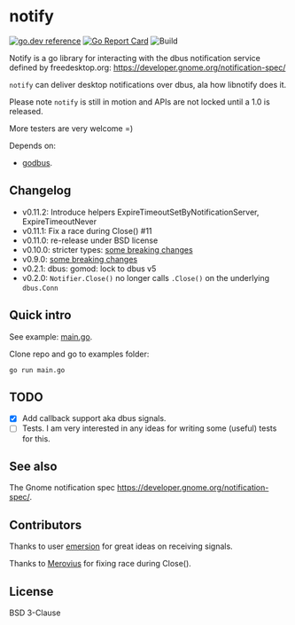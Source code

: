 # notify

[![go.dev reference](https://img.shields.io/badge/go.dev-reference-007d9c?logo=go&logoColor=white&style=flat-square)](https://pkg.go.dev/github.com/esiqveland/notify?tab=doc)
[![Go Report Card](https://goreportcard.com/badge/github.com/esiqveland/notify)](https://goreportcard.com/report/github.com/esiqveland/notify)
![Build](https://github.com/esiqveland/notify/actions/workflows/go.yml/badge.svg?branch=master)

Notify is a go library for interacting with the dbus notification service defined by freedesktop.org:
https://developer.gnome.org/notification-spec/

`notify` can deliver desktop notifications over dbus, ala how libnotify does it.

Please note `notify` is still in motion and APIs are not locked until a 1.0 is released.

More testers are very welcome =)

Depends on:
 - [godbus](https://github.com/godbus/dbus).

## Changelog
- v0.11.2: Introduce helpers ExpireTimeoutSetByNotificationServer, ExpireTimeoutNever
- v0.11.1: Fix a race during Close() #11
- v0.11.0: re-release under BSD license
- v0.10.0: stricter types: [some breaking changes](https://github.com/esiqveland/notify/releases/tag/v0.10.0)
- v0.9.0: [some breaking changes](https://github.com/esiqveland/notify/releases/tag/v0.9.0)
- v0.2.1: dbus: gomod: lock to dbus v5
- v0.2.0: `Notifier.Close()` no longer calls `.Close()` on the underlying `dbus.Conn`

## Quick intro
See example: [main.go](https://github.com/esiqveland/notify/blob/master/example/main.go).

Clone repo and go to examples folder:

``` go run main.go ```


## TODO

- [x] Add callback support aka dbus signals.
- [ ] Tests. I am very interested in any ideas for writing some (useful) tests for this.

## See also

The Gnome notification spec https://developer.gnome.org/notification-spec/.


## Contributors
Thanks to user [emersion](https://github.com/emersion) for great ideas on receiving signals.

Thanks to [Merovius](https://github.com/Merovius) for fixing race during Close().

## License

BSD 3-Clause

